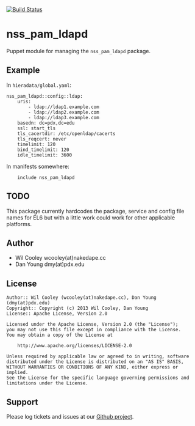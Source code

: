 [![Build Status](https://travis-ci.org/wcooley/puppet-nss_pam_ldapd.png?branch=master)](https://travis-ci.org/wcooley/puppet-nss_pam_ldapd)

nss_pam_ldapd
=============

Puppet module for managing the `nss_pam_ldapd` package.

Example
-------

In `hieradata/global.yaml`:

    nss_pam_ldapd::config::ldap:
        uris:
            - ldap://ldap1.example.com
            - ldap://ldap2.example.com
            - ldap://ldap3.example.com
        basedn: dc=pdx,dc=edu
        ssl: start_tls
        tls_cacertdir: /etc/openldap/cacerts
        tls_reqcert: never
        timelimit: 120
        bind_timelimit: 120
        idle_timelimit: 3600

In manifests somewhere:

        include nss_pam_ldapd

TODO
----

This package currently hardcodes the package, service and config file names
for EL6 but with a little work could work for other applicable platforms.

Author
-------
* Wil Cooley wcooley(at)nakedape.cc
* Dan Young dmy(at)pdx.edu

License
-------

    Author:: Wil Cooley (wcooley(at)nakedape.cc), Dan Young (dmy(at)pdx.edu)
    Copyright:: Copyright (c) 2013 Wil Cooley, Dan Young
    License:: Apache License, Version 2.0

    Licensed under the Apache License, Version 2.0 (the "License");
    you may not use this file except in compliance with the License.
    You may obtain a copy of the License at

        http://www.apache.org/licenses/LICENSE-2.0

    Unless required by applicable law or agreed to in writing, software
    distributed under the License is distributed on an "AS IS" BASIS,
    WITHOUT WARRANTIES OR CONDITIONS OF ANY KIND, either express or implied.
    See the License for the specific language governing permissions and
    limitations under the License.


Support
-------

Please log tickets and issues at our [Github project][1].

[1]: https://github.com/wcooley/puppet-nss_pam_ldapd/issues
